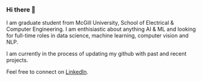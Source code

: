 ### Hi there 👋 

I am graduate student from McGill University, School of Electrical & Computer Engineering. I am enthisiastic about anything AI & ML and looking for full-time roles in data science, machine learning, computer vision and NLP.

I am currently in the process of updating my github with past and recent projects.

Feel free to connect on [LinkedIn](https://www.linkedin.com/in/yukta-thapliyal-a10594a9/).
